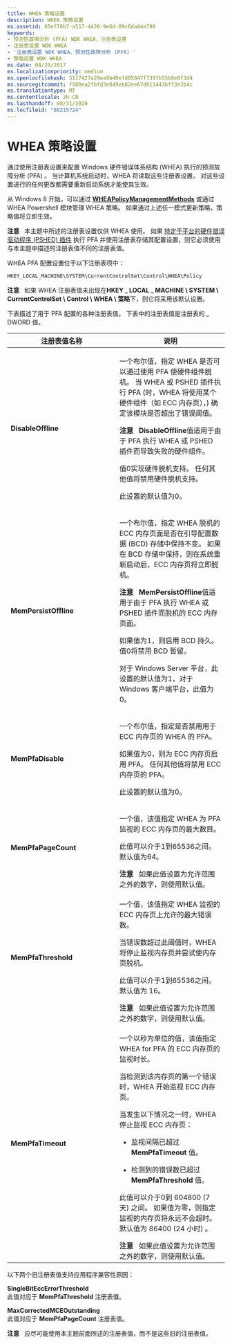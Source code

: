 ```yaml
---
title: WHEA 策略设置
description: WHEA 策略设置
ms.assetid: 65ef70b7-a517-4428-9e6d-09c6da84e798
keywords:
- 预测性故障分析 (PFA) WDK WHEA，注册表设置
- 注册表设置 WDK WHEA
- '注册表设置 WDK WHEA、预测性故障分析 (PFA) '
- 策略设置 WDK WHEA
ms.date: 04/20/2017
ms.localizationpriority: medium
ms.openlocfilehash: 5117427a29ea9b40efd05847f7397b55b8e8f3d4
ms.sourcegitcommit: f500ea2fbfd3e849eb82ee67d011443bff3e2b4c
ms.translationtype: MT
ms.contentlocale: zh-CN
ms.lasthandoff: 08/31/2020
ms.locfileid: "89215724"
---
```

# <a name="whea-policy-settings"></a>WHEA 策略设置


通过使用注册表设置来配置 Windows 硬件错误体系结构 (WHEA) 执行的预测故障分析 (PFA) 。 当计算机系统启动时，WHEA 将读取这些注册表设置。 对这些设置进行的任何更改都需要重新启动系统才能使其生效。

从 Windows 8 开始，可以通过 [**WHEAPolicyManagementMethods**](/windows-hardware/drivers/ddi/_whea/) 或通过 WHEA Powershell 模块管理 WHEA 策略。 如果通过上述任一模式更新策略，策略值将立即生效。

**注意**   本主题中所述的注册表设置仅供 WHEA 使用。 如果 [特定于平台的硬件错误驱动程序 (PSHED) 插件](platform-specific-hardware-error-driver-plug-ins2.md) 执行 PFA 并使用注册表存储其配置设置，则它必须使用与本主题中描述的注册表值不同的注册表值。

 

WHEA PFA 配置设置位于以下注册表项中：

```cpp
HKEY_LOCAL_MACHINE\SYSTEM\CurrentControlSet\Control\WHEA\Policy
```

**注意**   如果 WHEA 注册表值未出现在**HKEY \_ LOCAL \_ MACHINE \\ SYSTEM \\ CurrentControlSet \\ Control \\ WHEA \\ 策略**下，则它将采用该默认设置。

 

下表描述了用于 PFA 配置的各种注册表值。 下表中的注册表值是注册表的 \_ DWORD 值。

<table>
<colgroup>
<col width="50%" />
<col width="50%" />
</colgroup>
<thead>
<tr class="header">
<th>注册表值名称</th>
<th>说明</th>
</tr>
</thead>
<tbody>
<tr class="odd">
<td><p></p>
<p><strong>DisableOffline</strong></p></td>
<td><p>一个布尔值，指定 WHEA 是否可以通过使用 PFA 使硬件组件脱机。 当 WHEA 或 PSHED 插件执行 PFA (时，WHEA 将使用某个硬件组件（如 ECC 内存页），) 确定该模块是否超出了错误阈值。</p>
<div class="alert">
<strong>注意</strong>   <strong>DisableOffline</strong>值适用于由于 PFA 执行 WHEA 或 PSHED 插件而导致失败的硬件组件。
</div>
<div>
 
</div>
<p>值0实现硬件脱机支持。 任何其他值将禁用硬件脱机支持。</p>
<p>此设置的默认值为0。</p></td>
</tr>
<tr class="even">
<td><p></p>
<p><strong>MemPersistOffline</strong></p></td>
<td><p>一个布尔值，指定 WHEA 脱机的 ECC 内存页面是否在引导配置数据 (BCD) 存储中保持不变。 如果在 BCD 存储中保持，则在系统重新启动后，ECC 内存页将立即脱机。</p>
<div class="alert">
<strong>注意</strong>   <strong>MemPersistOffline</strong>值适用于由于 PFA 执行 WHEA 或 PSHED 插件而脱机的 ECC 内存页面。
</div>
<div>
 
</div>
<p>如果值为1，则启用 BCD 持久。 值0将禁用 BCD 暂留。</p>
<p>对于 Windows Server 平台，此设置的默认值为1，对于 Windows 客户端平台，此值为0。</p></td>
</tr>
<tr class="odd">
<td><p></p>
<p><strong>MemPfaDisable</strong></p></td>
<td><p>一个布尔值，指定是否禁用用于 ECC 内存页的 WHEA 的 PFA。</p>
<p>如果值为0，则为 ECC 内存页启用 PFA。 任何其他值将禁用 ECC 内存页的 PFA。</p>
<p>此设置的默认值为0。</p></td>
</tr>
<tr class="even">
<td><p></p>
<p><strong>MemPfaPageCount</strong></p></td>
<td><p>一个值，该值指定 WHEA 为 PFA 监视的 ECC 内存页的最大数目。</p>
<p>此值可以介于1到65536之间。 默认值为64。</p>
<div class="alert">
<strong>注意</strong>   如果此值设置为允许范围之外的数字，则使用默认值。
</div>
<div>
 
</div></td>
</tr>
<tr class="odd">
<td><p></p>
<p><strong>MemPfaThreshold</strong></p></td>
<td><p>一个值，该值指定 WHEA 监视的 ECC 内存页上允许的最大错误数。</p>
<p>当错误数超过此阈值时，WHEA 将停止监视内存页并尝试使内存页脱机。</p>
<p>此值可以介于1到65536之间。 默认值为 16。</p>
<div class="alert">
<strong>注意</strong>   如果此值设置为允许范围之外的数字，则使用默认值。
</div>
<div>
 
</div></td>
</tr>
<tr class="even">
<td><p></p>
<p><strong>MemPfaTimeout</strong></p></td>
<td><p>一个以秒为单位的值，该值指定 WHEA for PFA 的 ECC 内存页的监视时长。</p>
<p>当检测到该内存页的第一个错误时，WHEA 开始监视 ECC 内存页。</p>
<p>当发生以下情况之一时，WHEA 停止监视 ECC 内存页：</p>
<ul>
<li><p>监视间隔已超过 <strong>MemPfaTimeout</strong> 值。</p></li>
<li><p>检测到的错误数已超过 <strong>MemPfaThreshold</strong> 值。</p></li>
</ul>
<p>此值可以介于0到 604800 (7 天) 之间。 如果值为零，则指定监视的内存页将永远不会超时。默认值为 86400 (24 小时) 。</p>
<div class="alert">
<strong>注意</strong>   如果此值设置为允许范围之外的数字，则使用默认值。
</div>
<div>
 
</div></td>
</tr>
</tbody>
</table>

 

以下两个旧注册表值支持应用程序兼容性原因：

<a href="" id="singlebiteccerrorthreshold"></a>**SingleBitEccErrorThreshold**  
此值对应于 **MemPfaThreshold** 注册表值。

<a href="" id="maxcorrectedmceoutstanding"></a>**MaxCorrectedMCEOutstanding**  
此值对应于 **MemPfaPageCount** 注册表值。

**注意**   应尽可能使用本主题前面所述的注册表值，而不是这些旧的注册表值。

 

 

